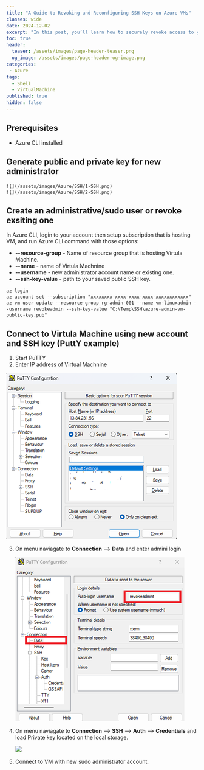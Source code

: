 ```yaml
---
title: "A Guide to Revoking and Reconfiguring SSH Keys on Azure VMs"
classes: wide
date: 2024-12-02
excerpt: "In this post, you’ll learn how to securely revoke access to your Azure Virtual Machines by replacing compromised or outdated SSH keys. Whether you’re responding to a potential security breach or performing routine key rotation, this step-by-step guide will walk you through identifying the affected keys, removing them from your VM, and safely adding new ones."
toc: true
header:
  teaser: /assets/images/page-header-teaser.png
  og_image: /assets/images/page-header-og-image.png
categories:
 - Azure
tags:
  - Shell
  - VirtualMachine
published: true
hidden: false
---
```



## Prerequisites


* Azure CLI installed

## Generate public and private key for new administrator

    ![](/assets/images/Azure/SSH/1-SSH.png)  
    ![](/assets/images/Azure/SSH/2-SSH.png)  

## Create an administrative/sudo user or revoke exsiting one

In Azure CLI, login to your account then setup subscription that is hosting VM, and run Azure CLI command with those options:  

* **--resource-group** - Name of resource group that is hosting Virtula Machine. 
* **--name** - name of Virtula Machnine 
* **--username** - new administrator account name or existing one.
* **--ssh-key-value** - path to your saved public SSH key.
```
az login
az account set --subscription "xxxxxxxx-xxxx-xxxx-xxxx-xxxxxxxxxxxx"
az vm user update --resource-group rg-admin-001 --name vm-linuxadmin --username revokeadmin --ssh-key-value "C:\Temp\SSH\azure-admin-vm-public-key.pub"

```

## Connect to Virtula Machine using new account and SSH key (PuttY example)

1. Start PuTTY
2. Enter IP address of Virtual Machnine 

  ![](/assets/images/Azure/SSH/3-SSH.png)  

3. On menu naviagate to **Connection** --> **Data** and enter admini login

    ![](/assets/images/Azure/SSH/5-SSH.png)  

4. On menu naviagate to **Connection** --> **SSH** --> **Auth** --> **Credentials** and load Private key located on the local storage.

   ![](/assets/images/Azure/SSH41-SSH.png)  
5. Connect to VM with new sudo administrator account. 

